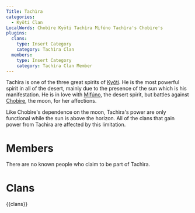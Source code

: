 ```yaml
---
Title: Tachìra
categories:
  - Kyōti Clan
LocalWords: Chobìre Kyōti Tachìra Mifúno Tachìra's Chobìre's
plugins:
  clans:
    type: Insert Category
    category: Tachìra Clan
  members:
    type: Insert Category
    category: Tachìra Clan Member
---
```


Tachìra is one of the three great spirits of [Kyōti](). He is the most powerful spirit in all of the desert, mainly due to the presence of the sun which is his manifestation. He is in love with [Mifúno](), the desert spirit, but battles against [Chobìre](), the moon, for her affections.

Like Chobìre's dependence on the moon, Tachìra's power are only functional while the sun is above the horizon. All of the clans that gain power from Tachìra are affected by this limitation.

# Members

There are no known people who claim to be part of Tachìra.

# Clans

{{clans}}
